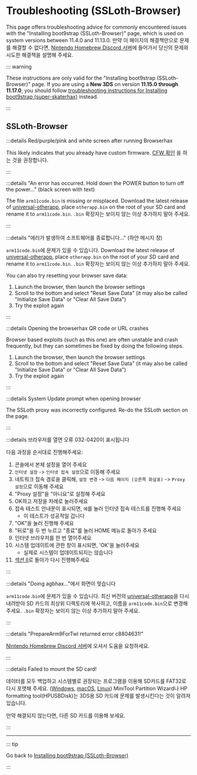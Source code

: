# Troubleshooting (SSLoth-Browser)

This page offers troubleshooting advice for commonly encountered issues with the "Installing boot9strap (SSLoth-Browser)" page, which is used on system versions between 11.4.0 and 11.13.0. 만약 이 페이지의 해결책만으로 문제를 해결할 수 없다면, [Nintendo Homebrew Discord 서버](https://discord.gg/MWxPgEp)에 들어가서 당신의 문제와 시도한 해결책을 설명해 주세요.

::: warning

These instructions are only valid for the "Installing boot9strap (SSLoth-Browser)" page. If you are using a **New 3DS** on version **11.15.0 through 11.17.0**, you should follow [troubleshooting instructions for Installing boot9strap (super-skaterhax)](troubleshooting-super-skaterhax) instead.

:::

## SSLoth-Browser

:::details Red/purple/pink and white screen after running Browserhax

This likely indicates that you already have custom firmware. [CFW 확인](checking-for-cfw) 을 하는 것을 권장합니다.

:::

:::details "An error has occurred. Hold down the POWER button to turn off the power..." (black screen with text)

The file `arm11code.bin` is missing or misplaced. Download the latest release of [universal-otherapp](https://github.com/TuxSH/universal-otherapp/releases/latest), place `otherapp.bin` on the root of your SD card and rename it to `arm11code.bin`. `.bin` 확장자는 보이지 않는 이상 추가하지 말아 주세요.

:::

:::details "에러가 발생하여 소프트웨어를 종료합니다..." (하얀 메시지 창)

`arm11code.bin`에 문제가 있을 수 있습니다. Download the latest release of [universal-otherapp](https://github.com/TuxSH/universal-otherapp/releases/latest), place `otherapp.bin` on the root of your SD card and rename it to `arm11code.bin`. `.bin` 확장자는 보이지 않는 이상 추가하지 말아 주세요.

You can also try resetting your browser save data:

1. Launch the browser, then launch the browser settings
2. Scroll to the bottom and select "Reset Save Data" (it may also be called "Initialize Save Data" or "Clear All Save Data")
3. Try the exploit again

:::

:::details Opening the browserhax QR code or URL crashes

Browser based exploits (such as this one) are often unstable and crash frequently, but they can sometimes be fixed by doing the following steps.

1. Launch the browser, then launch the browser settings
2. Scroll to the bottom and select "Reset Save Data" (it may also be called "Initialize Save Data" or "Clear All Save Data")
3. Try the exploit again

:::

:::details System Update prompt when opening browser

The SSLoth proxy was incorrectly configured. Re-do the SSLoth section on the page.

:::

:::details 브라우저를 열면 오류 032-0420이 표시됩니다

다음 과정을 순서대로 진행해주세요:

1. 콘솔에서 본체 설정을 열어 주세요
2. `인터넷 설정` -> `인터넷 접속 설정`으로 이동해 주세요
3. 네트워크 접속 경로을 클릭해, `설정 변경` -> `다음 페이지 (오른쪽 화살표)` -> `Proxy 설정`으로 이동해 주세요
4. "Proxy 설정"을 "아니요"로 설정해 주세요
5. OK하고 저장을 차례로 눌러주세요
6. 접속 테스트 안내문이 표시되면, `예`를 눌러 인터넷 접속 테스트를 진행해 주세요
   - 이 테스트가 성공적일 겁니다
7. "OK"을 눌러 진행해 주세요
8. "뒤로"을 두 번 누르고 "종료"를 눌러 HOME 메뉴로 돌아가 주세요
9. 인터넷 브라우저를 한 번 열어주세요
10. 시스템 업데이트에 관한 창이 표시되면, 'OK'을 눌러주세요
    - 실제로 시스템이 업데이트되지는 않습니다
11. [섹션 II](installing-boot9strap-\(ssloth-browser\).html#section-ii---ssloth)로 돌아가 다시 진행해주세요

:::

:::details "Doing agbhax..."에서 화면이 멎습니다

`arm11code.bin`에 문제가 있을 수 있습니다. 최신 버전의 [universal-otherapp](https://github.com/TuxSH/universal-otherapp/releases/latest)을 다시 내려받아 SD 카드의 최상위 디렉토리에 복사하고, 이름을 `arm11code.bin`으로 변경해주세요. `.bin` 확장자는 보이지 않는 이상 추가하지 말아 주세요.

:::

:::details "PrepareArm9ForTwl returned error c8804631!"

[Nintendo Homebrew Discord 서버](https://discord.gg.MWxPgEp)에 오셔서 도움을 요청하세요.

:::

:::details Failed to mount the SD card!

데이터를 모두 백업하고 시스템별로 권장되는 프로그램을 이용해 SD카드를 FAT32로 다시 포맷해 주세요. ([Windows](formatting-sd-\(windows\)), [macOS](formatting-sd-\(mac\)), [Linux](formatting-sd-\(linux\))) MiniTool Partition Wizard나 HP formatting tool(HPUSBDisk)는 3DS용 SD 카드에 문제를 발생시킨다는 것이 알려져 있습니다.

만약 해결되지 않는다면, 다른 SD 카드를 이용해 보세요.

:::

<!--@include: ./_include/troubleshooting-sb9si-common.md -->

<!--@include: ./_include/troubleshooting-get-help-common.md -->

---

::: tip

Go back to [Installing boot9strap (SSLoth-Browser)](installing-boot9strap-\(ssloth-browser\))

:::

<!--@include: ./_include/troubleshooting-return.md -->
